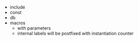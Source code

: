 - include
- const
- db
- macros 
    - with parameters
    - internal labels will be postfixed with instantiation counter
